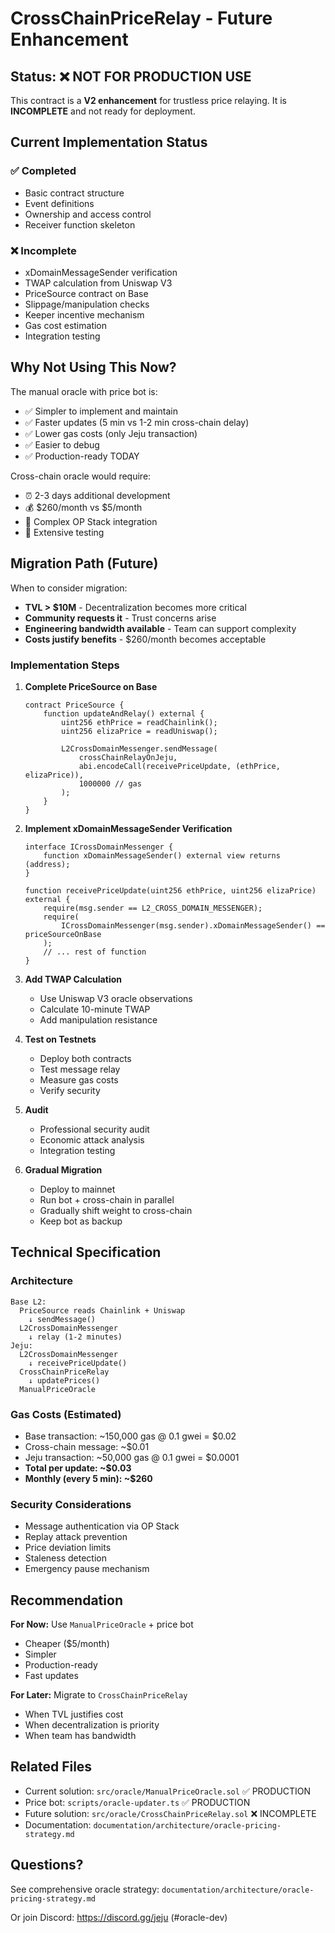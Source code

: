 # CrossChainPriceRelay - Future Enhancement

## Status: ❌ NOT FOR PRODUCTION USE

This contract is a **V2 enhancement** for trustless price relaying. It is **INCOMPLETE** and not ready for deployment.

## Current Implementation Status

### ✅ Completed
- Basic contract structure
- Event definitions
- Ownership and access control
- Receiver function skeleton

### ❌ Incomplete
- xDomainMessageSender verification
- TWAP calculation from Uniswap V3
- PriceSource contract on Base
- Slippage/manipulation checks
- Keeper incentive mechanism
- Gas cost estimation
- Integration testing

## Why Not Using This Now?

The manual oracle with price bot is:
- ✅ Simpler to implement and maintain
- ✅ Faster updates (5 min vs 1-2 min cross-chain delay)
- ✅ Lower gas costs (only Jeju transaction)
- ✅ Easier to debug
- ✅ Production-ready TODAY

Cross-chain oracle would require:
- ⏰ 2-3 days additional development
- 💰 $260/month vs $5/month
- 🔧 Complex OP Stack integration
- 🧪 Extensive testing

## Migration Path (Future)

When to consider migration:
- **TVL > $10M** - Decentralization becomes more critical
- **Community requests it** - Trust concerns arise  
- **Engineering bandwidth available** - Team can support complexity
- **Costs justify benefits** - $260/month becomes acceptable

### Implementation Steps

1. **Complete PriceSource on Base**
   ```solidity
   contract PriceSource {
       function updateAndRelay() external {
           uint256 ethPrice = readChainlink();
           uint256 elizaPrice = readUniswap();
           
           L2CrossDomainMessenger.sendMessage(
               crossChainRelayOnJeju,
               abi.encodeCall(receivePriceUpdate, (ethPrice, elizaPrice)),
               1000000 // gas
           );
       }
   }
   ```

2. **Implement xDomainMessageSender Verification**
   ```solidity
   interface ICrossDomainMessenger {
       function xDomainMessageSender() external view returns (address);
   }
   
   function receivePriceUpdate(uint256 ethPrice, uint256 elizaPrice) external {
       require(msg.sender == L2_CROSS_DOMAIN_MESSENGER);
       require(
           ICrossDomainMessenger(msg.sender).xDomainMessageSender() == priceSourceOnBase
       );
       // ... rest of function
   }
   ```

3. **Add TWAP Calculation**
   - Use Uniswap V3 oracle observations
   - Calculate 10-minute TWAP
   - Add manipulation resistance

4. **Test on Testnets**
   - Deploy both contracts
   - Test message relay
   - Measure gas costs
   - Verify security

5. **Audit**
   - Professional security audit
   - Economic attack analysis
   - Integration testing

6. **Gradual Migration**
   - Deploy to mainnet
   - Run bot + cross-chain in parallel
   - Gradually shift weight to cross-chain
   - Keep bot as backup

## Technical Specification

### Architecture
```
Base L2:
  PriceSource reads Chainlink + Uniswap
    ↓ sendMessage()
  L2CrossDomainMessenger
    ↓ relay (1-2 minutes)
Jeju:
  L2CrossDomainMessenger
    ↓ receivePriceUpdate()
  CrossChainPriceRelay
    ↓ updatePrices()
  ManualPriceOracle
```

### Gas Costs (Estimated)
- Base transaction: ~150,000 gas @ 0.1 gwei = $0.02
- Cross-chain message: ~$0.01
- Jeju transaction: ~50,000 gas @ 0.1 gwei = $0.0001
- **Total per update: ~$0.03**
- **Monthly (every 5 min): ~$260**

### Security Considerations
- Message authentication via OP Stack
- Replay attack prevention
- Price deviation limits
- Staleness detection
- Emergency pause mechanism

## Recommendation

**For Now:** Use `ManualPriceOracle` + price bot
- Cheaper ($5/month)
- Simpler
- Production-ready
- Fast updates

**For Later:** Migrate to `CrossChainPriceRelay`
- When TVL justifies cost
- When decentralization is priority
- When team has bandwidth

## Related Files

- Current solution: `src/oracle/ManualPriceOracle.sol` ✅ PRODUCTION
- Price bot: `scripts/oracle-updater.ts` ✅ PRODUCTION
- Future solution: `src/oracle/CrossChainPriceRelay.sol` ❌ INCOMPLETE
- Documentation: `documentation/architecture/oracle-pricing-strategy.md`

## Questions?

See comprehensive oracle strategy: `documentation/architecture/oracle-pricing-strategy.md`

Or join Discord: https://discord.gg/jeju (#oracle-dev)

